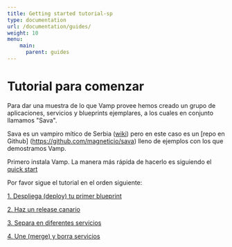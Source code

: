 ```yaml
---
title: Getting started tutorial-sp
type: documentation
url: /documentation/guides/
weight: 10
menu:
    main:
      parent: guides
---
```


# Tutorial para comenzar

Para dar una muestra de lo que Vamp provee hemos creado un grupo de aplicaciones, servicios y blueprints ejemplares, a los cuales en conjunto llamamos "Sava".

Sava es un vampiro mítico de Serbia ([wiki](https://es.wikipedia.org/wiki/Sava_Savanović)) pero en este caso es un [repo en Github] (https://github.com/magneticio/sava) lleno de ejemplos con los que demostramos Vamp.

Primero instala Vamp. La manera más rápida de hacerlo es siguiendo el [quick start](/quick-start/)

Por favor sigue el tutorial en el orden siguiente:

[1. Despliega (deploy) tu primer blueprint](/documentation/guides/getting-started-tutorial/1-deploying/)

[2. Haz un release canario](/documentation/guides/getting-started-tutorial/2-canary-release/)

[3. Separa en diferentes servicios](/documentation/guides/getting-started-tutorial/3-splitting-services/)

[4. Une (merge) y borra servicios](/documentation/guides/getting-started-tutorial/4-merge-delete/)

